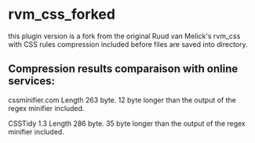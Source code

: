 # rvm_css_forked
this plugin version is a fork from the original Ruud van Melick's rvm_css with CSS rules compression included before files are saved into directory.

## Compression results comparaison with online services:

cssminifier.com
Length 263 byte. 12 byte longer than the output of the regex minifier included.

CSSTidy 1.3
Length 286 byte. 35 byte longer than the output of the regex  minifier included.
